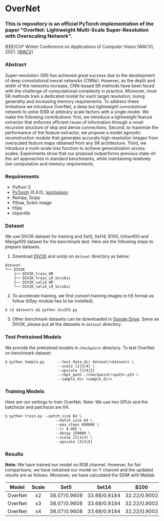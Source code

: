 # OverNet
### **This is repository is an official PyTorch implementation of the paper "OverNet: Lightweight Multi-Scale Super-Resolution with Overscaling Network".**
IEEE/CVF Winter Conference on Applications of Computer Vision (WACV), 2021. [[WACV](https://openaccess.thecvf.com/content/WACV2021/papers/Behjati_OverNet_Lightweight_Multi-Scale_Super-Resolution_With_Overscaling_Network_WACV_2021_paper.pdf)]

### Abstract 
Super-resolution (SR) has achieved great success due to the development of deep convolutional neural networks (CNNs). However, as the depth and width of the networks increase, CNN-based SR methods have been faced with the challenge of computational complexity in practice. Moreover, most SR methods train a dedicated model for each target resolution, losing generality and increasing memory requirements. To address these limitations we introduce OverNet, a deep but lightweight convolutional network to solve SISR at arbitrary scale factors with a single model. We make the following contributions: first, we introduce a lightweight feature extractor that enforces efficient reuse of information through a novel recursive structure of skip and dense connections. Second, to maximize the performance of the feature extractor, we propose a model agnostic reconstruction module that generates accurate high-resolution images from overscaled feature maps obtained from any SR architecture. Third, we introduce a multi-scale loss function to achieve generalization across scales. Experiments show that our proposal outperforms previous state-of-the-art approaches in standard benchmarks, while maintaining relatively low computation and memory requirements.

### Requirements
- Python 3
- [PyTorch](https://github.com/pytorch/pytorch) (0.4.0), [torchvision](https://github.com/pytorch/vision)
- Numpy, Scipy
- Pillow, Scikit-image
- h5py
- importlib

### Dataset
We use DIV2K dataset for training and Set5, Set14, B100, Urban100 and Manga109 dataset for the benchmark test. Here are the following steps to prepare datasets.

1. Download [DIV2K](https://data.vision.ee.ethz.ch/cvl/DIV2K) and unzip on `dataset` directory as below:
  ```
  dataset
  └── DIV2K
      ├── DIV2K_train_HR
      ├── DIV2K_train_LR_bicubic
      ├── DIV2K_valid_HR
      └── DIV2K_valid_LR_bicubic
  ```
2. To accelerate training, we first convert training images to h5 format as follow (h5py module has to be installed).
```shell
$ cd datasets && python div2h5.py
```
3. Other benchmark datasets can be downloaded in [Google Drive](https://drive.google.com/drive/folders/1t2le0-Wz7GZQ4M2mJqmRamw5o4ce2AVw?usp=sharing). Same as DIV2K, please put all the datasets in `dataset` directory.

### Test Pretrained Models
We provide the pretrained models in `checkpoint` directory. To test OverNet on benchmark dataset:
```shell
$ python Sample.py      --test_data_dir dataset/<dataset> \
                        --scale [2|3|4] \
                        --upscale [3|4|5]
                        --ckpt_path ./checkpoint/<path>.pth \
                        --sample_dir <sample_dir>
```

### Training Models
Here are our settings to train OverNet. Note: We use two GPUs and the batchsize and patchsize are 64.
```shell
$ python train.py --patch_size 64 \
                       --batch_size 64 \
                       --max_steps 600000 \
                       --lr 0.001 \
                       --decay 150000 \
                       --scale [2|3|4] \
                       --upscale [3|4|5]
 ```

### Results
**Note:** We have trained our model on RGB channel. However, for fair compariosns, we have retrained our model on Y channel and the updated results are as follows. Moreover, we have calculated the SSIM with Matlab.  


Model|Scale|Set5|Set14|B100|Urban100|Manga109
--|:--:|:--:|:--:|:--:|:--:|:--:
OverNet              |x2|38.07/0.9608|33.68/0.9184|32.22/0.9002|32.32/0.9304|38.64/0.9771
OverNet              |x3|38.07/0.9608|33.68/0.9184|32.22/0.9002|32.32/0.9304|38.64/0.9771
OverNet              |x4|38.07/0.9608|33.68/0.9184|32.22/0.9002|32.32/0.9304|38.64/0.9771




